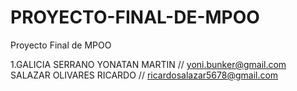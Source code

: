 # PROYECTO-FINAL-DE-MPOO
Proyecto Final de MPOO

1.GALICIA SERRANO YONATAN MARTIN // yoni.bunker@gmail.com
SALAZAR OLIVARES RICARDO // ricardosalazar5678@gmail.com
